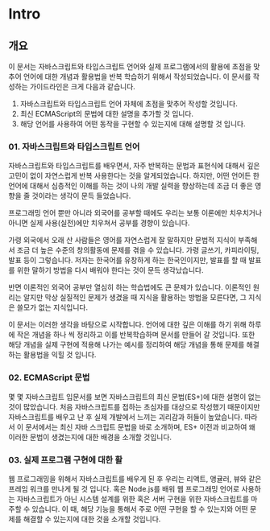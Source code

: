 # Intro

## 개요

 이 문서는 자바스크립트와 타입스크립트 언어와 실제 프로그램에서의 활용에 초점을 맞추어 언어에 대한 개념과 활용법을 반복 학습하기 위해서 작성되었습니다. 이 문서를 작성하는 가이드라인은 크게 다음과 같습니다.

1. 자바스크립트와 타입스크립트 언어 자체에 초점을 맞추어 작성할 것입니다.
2. 최신 ECMAScript의 문법에 대한 설명을 추가할 것 입니다.
3. 해당 언어를 사용하여 어떤 동작을 구현할 수 있는지에 대해 설명할 것 입니다.

### 01. 자바스크립트와 타입스크립트 언어

 자바스크립트와 타입스크립트를 배우면서, 자주 반복하는 문법과 표현식에 대해서 깊은 고민이 없이 자연스럽게 반복 사용한다는 것을 알게되었습니다. 하지만, 어떤 언어든 한 언어에 대해서 심층적인 이해를 하는 것이 나의 개발 실력을 향상하는데 조금 더 좋은 영향을 줄 것이라는 생각이 문득 들었습니다.

 프로그래밍 언어 뿐만 아니라 외국어를 공부할 때에도 우리는 보통 이론에만 치우치거나 아니면 실제 사용\(실전\)에만 치우쳐서 공부를 경향이 있습니다. 

 가령 외국에서 오래 산 사람들은 영어를 자연스럽게 잘 말하지만 문법적 지식이 부족해서 조금 더 높은 수준의 창의활동에 문제를 겪을 수 있습니다. 가령 글쓰기, 카피라이팅, 발표 등이 그렇습니다. 저자는 한국어를 유창하게 하는 한국인이지만, 발표를 할 때 발표를 위한 말하기 방법을 다시 배워야 한다는 것이 문득 생각났습니다.

 반면 이론적인 외국어 공부만 열심히 하는 학습법에도 큰 문제가 있습니다. 이론적인 원리는 알지만 막상 실질적인 문제가 생겼을 때 지식을 활용하는 방법을 모른다면, 그 지식은 쓸모가 없는 지식입니다.

 이 문서는 이러한 생각을 바탕으로 시작합니다. 언어에 대한 깊은 이해를 하기 위해 하루에 작은 개념을 하나 씩 정리하고 이를 반복학습하며 문서를 만들어 갈 것입니다. 또한 해당 개념을 실제 구현에 적용해 나가는 예시를 정리하여 해당 개념을 통해 문제를 해결하는 활용법을 익힐 것 입니다.

### 02. ECMAScript 문법

 몇 몇 자바스크립트 입문서를 보면 자바스크립트의 최신 문법\(ES+\)에 대한 설명이 없는 것이 많았습니다. 처음 자바스크립트를 접하는 초심자를 대상으로 작성했기 때문이지만 자바스크립트를 배우고 난 후 실제 개발에서 느끼는 괴리감과 허들이 높았습니다. 따라서 이 문서에서는 최신 자바 스크립트 문법을 바로 소개하며, ES+ 이전과 비교하여 왜 이러한 문법이 생겼는지에 대한 배경을 소개할 것입니다.

### 03. 실제 프로그램 구현에 대한 활

 웹 프로그래밍을 위해서 자바스크립트를 배우게 된 후 우리는 리액트, 앵귤러, 뷰와 같은 프레임 워크를 만나게 될 것 입니다. 혹은 Node.js를 배워 웹 프로그래밍 언어로 사용하는 자바스크립트가 아닌 시스템 설계를 위한 혹은 서버 구현을 위한 자바스크립트를 마주할 수 있습니다. 이 때, 해당 기능을 통해서 주로 어떤 구현을 할 수 있는지와 어떤 문제를 해결할 수 있는지에 대한 것을 소개할 것입니다.

